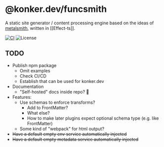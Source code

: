 # @konker.dev/funcsmith

A static site generator / content processing engine based on the ideas of [metalsmith](https://metalsmith.io/), written in [[Effect-ts]].

[![CI](https://github.com/konkerdotdev/node-ts-fp-boilerplate/actions/workflows/ci.yml/badge.svg)](https://github.com/konkerdotdev/node-ts-fp-boilerplate/actions/workflows/ci.yml)
![License](https://img.shields.io/github/license/konkerdotdev/node-ts-fp-boilerplate)

## TODO

- Publish npm package
  - Omit examples
  - Check CI/CD
  - Establish that can be used for konker.dev
- Documentation
  - "Self-hosted" docs inside repo? 🤯
- Features:
  - Use schemas to enforce transforms?
    - Add to FrontMatter?
    - What else?
    - How to make later plugins expect optional schema type (e.g. like FrontMatter<IF>)
  - Some kind of "webpack" for html output?
- ~~Have a default empty env service automatically injected~~
- ~~Have a default empty metadata service automatically injected~~
